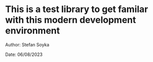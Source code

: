 # This is a test library to get familar with this modern development environment
Author: Stefan Soyka

Date: 06/08/2023

